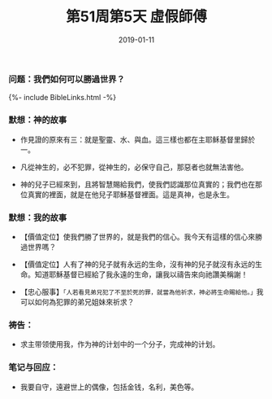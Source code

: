 ﻿---
layout: daily2
title: "第51周第5天 虛假師傅"
date: 2019-01-11
categories: daily
permalink: /daily/wk51-day5-daily.html
weekNum: 51
dayNum: 5
---

### 问题：我們如何可以勝過世界？

{%- include BibleLinks.html -%}

### 默想：神的故事 
+ 作見證的原來有三：就是聖靈、水、與血。這三樣也都在主耶稣基督里歸於一。

+ 凡從神生的，必不犯罪，從神生的，必保守自己，那惡者也就無法害他。

+ 神的兒子已經來到，且將智慧賜給我們，使我們認識那位真實的；我們也在那位真實的裡面，就是在他兒子耶穌基督裡面。這是真神，也是永生。

### 默想：我的故事
+ 【價值定位】使我們勝了世界的，就是我們的信心。我今天有這樣的信心來勝過世界嗎？

+ 【價值定位】人有了神的兒子就有永远的生命，沒有神的兒子就沒有永远的生命。知道耶穌基督已經給了我永遠的生命，讓我以禱告來向祂讚美稱謝！

+ 【忠心服事】`「人若看見弟兄犯了不至於死的罪，就當為他祈求，神必將生命賜給他。」`我可以如何為犯罪的弟兄姐妹來祈求？

### 祷告：

+ 求主带领使用我，作为神的计划中的一个分子，完成神的计划。

### 笔记与回应：

+ 我要自守，遠避世上的偶像，包括金钱，名利，美色等。